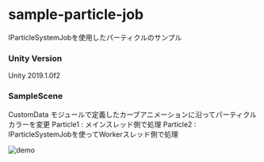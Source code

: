 # sample-particle-job
IParticleSystemJobを使用したパーティクルのサンプル

### Unity Version
Unity 2019.1.0f2

### SampleScene
CustomData モジュールで定義したカーブアニメーションに沿ってパーティクルカラーを変更
Particle1 : メインスレッド側で処理
Particle2 : IParticleSystemJobを使ってWorkerスレッド側で処理

![demo](https://github.com/aki517/sample-particle-job/wiki/img/particle_job.gif)
